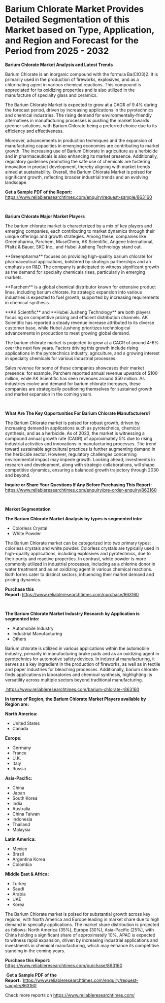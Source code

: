 <p><h1>Barium Chlorate Market Provides Detailed Segmentation of this Market based on Type, Application, and Region and Forecast for the Period from 2025 - 2032</h1></p><p><strong>Barium Chlorate Market Analysis and Latest Trends</strong></p>
<p><p>Barium Chlorate is an inorganic compound with the formula Ba(ClO3)2. It is primarily used in the production of fireworks, explosives, and as a chlorinating agent in various chemical reactions. This compound is appreciated for its oxidizing properties and is also utilized in the manufacture of specialty glass and ceramics.</p><p>The Barium Chlorate Market is expected to grow at a CAGR of 9.4% during the forecast period, driven by increasing applications in the pyrotechnics and chemical industries. The rising demand for environmentally-friendly alternatives in manufacturing processes is pushing the market towards greener solutions, with Barium Chlorate being a preferred choice due to its efficiency and effectiveness. </p><p>Moreover, advancements in production techniques and the expansion of manufacturing capacities in emerging economies are contributing to market growth. The increasing use of Barium Chlorate in agriculture as a herbicide and in pharmaceuticals is also enhancing its market presence. Additionally, regulatory guidelines promoting the safe use of chemicals are fostering innovation in product development, thereby aligning with market trends aimed at sustainability. Overall, the Barium Chlorate Market is poised for significant growth, reflecting broader industrial trends and an evolving landscape.</p></p>
<p><strong>Get a Sample PDF of the Report:&nbsp;</strong> <a href="https://www.reliableresearchtimes.com/enquiry/request-sample/863160?utm_campaign=2937&utm_medium=2&utm_source=Github&utm_content=ia&utm_term=01042025&utm_id=barium-chlorate">https://www.reliableresearchtimes.com/enquiry/request-sample/863160</a></p>
<p>&nbsp;</p>
<p><strong>Barium Chlorate Major Market Players</strong></p>
<p><p>The barium chlorate market is characterized by a mix of key players and emerging companies, each contributing to market dynamics through their unique offerings and growth strategies. Among these, companies like Greenpharma, Parchem, MuseChem, AK Scientific, Angene International, Pfaltz & Bauer, SKC Inc., and Hubei Jusheng Technology stand out.</p><p>**Greenpharma** focuses on providing high-quality barium chlorate for pharmaceutical applications, bolstered by strategic partnerships and an emphasis on R&D. The company is anticipated to witness significant growth as the demand for specialty chemicals rises, particularly in emerging markets.</p><p>**Parchem** is a global chemical distributor known for extensive product lines, including barium chlorate. Its strategic expansion into various industries is expected to fuel growth, supported by increasing requirements in chemical synthesis.</p><p>**AK Scientific** and **Hubei Jusheng Technology** are both players focusing on competitive pricing and efficient distribution channels. AK Scientific has reported a steady revenue increase attributed to its diverse customer base, while Hubei Jusheng prioritizes technological advancements in production to meet growing global demand.</p><p>The barium chlorate market is projected to grow at a CAGR of around 4-6% over the next few years. Factors driving this growth include rising applications in the pyrotechnics industry, agriculture, and a growing interest in specialty chemicals for various industrial processes.</p><p>Sales revenue for some of these companies showcases their market presence: for example, Parchem reported annual revenue upwards of $100 million, while AK Scientific has seen revenues around $50 million. As industries evolve and demand for barium chlorate increases, these companies are strategically positioning themselves for sustained growth and market expansion in the coming years.</p></p>
<p>&nbsp;</p>
<p><strong>What Are The Key Opportunities For Barium Chlorate Manufacturers?</strong></p>
<p><p>The Barium Chlorate market is poised for robust growth, driven by increasing demand in applications such as pyrotechnics, chemical synthesis, and as a herbicide. As of 2023, the market is witnessing a compound annual growth rate (CAGR) of approximately 5% due to rising industrial activities and innovations in manufacturing processes. The trend toward sustainable agricultural practices is further augmenting demand in the herbicide sector. However, regulatory challenges concerning environmental impact may impede growth. Looking ahead, investments in research and development, along with strategic collaborations, will shape competitive dynamics, ensuring a balanced growth trajectory through 2030 and beyond.</p></p>
<p><strong>Inquire or Share Your Questions If Any Before Purchasing This Report:</strong> <a href="https://www.reliableresearchtimes.com/enquiry/pre-order-enquiry/863160?utm_campaign=2937&utm_medium=2&utm_source=Github&utm_content=ia&utm_term=01042025&utm_id=barium-chlorate">https://www.reliableresearchtimes.com/enquiry/pre-order-enquiry/863160</a></p>
<p>&nbsp;</p>
<p><strong>Market Segmentation</strong></p>
<p><strong>The Barium Chlorate Market Analysis by types is segmented into:</strong></p>
<p><ul><li>Colorless Crystal</li><li>White Powder</li></ul></p>
<p><p>The Barium Chlorate market can be categorized into two primary types: colorless crystals and white powder. Colorless crystals are typically used in high-quality applications, including explosives and pyrotechnics, due to their purity and reactive properties. In contrast, white powder is more commonly utilized in industrial processes, including as a chlorine donor in water treatment and as an oxidizing agent in various chemical reactions. Both forms cater to distinct sectors, influencing their market demand and pricing dynamics.</p></p>
<p><strong>Purchase this Report:&nbsp;</strong><a href="https://www.reliableresearchtimes.com/purchase/863160?utm_campaign=2937&utm_medium=2&utm_source=Github&utm_content=ia&utm_term=01042025&utm_id=barium-chlorate">https://www.reliableresearchtimes.com/purchase/863160</a></p>
<p>&nbsp;</p>
<p><strong>The Barium Chlorate Market Industry Research by Application is segmented into:</strong></p>
<p><ul><li>Automobile Industry</li><li>Industrial Manufacturing</li><li>Others</li></ul></p>
<p><p>Barium chlorate is utilized in various applications within the automobile industry, primarily in manufacturing brake pads and as an oxidizing agent in pyrotechnics for automotive safety devices. In industrial manufacturing, it serves as a key ingredient in the production of fireworks, as well as in textile and paper industries for bleaching processes. Additionally, barium chlorate finds applications in laboratories and chemical synthesis, highlighting its versatility across multiple sectors beyond traditional manufacturing.</p></p>
<p><a href="https://www.reliableresearchtimes.com/barium-chlorate-r863160?utm_campaign=2937&utm_medium=2&utm_source=Github&utm_content=ia&utm_term=01042025&utm_id=barium-chlorate">&nbsp;https://www.reliableresearchtimes.com/barium-chlorate-r863160</a></p>
<p><strong>In terms of Region, the Barium Chlorate Market Players available by Region are:</strong></p>
<p>
    <p> <strong> North America: </strong>
        <ul>
            <li>United States</li>
            <li>Canada</li>
        </ul>
        </p> 
    <p> <strong> Europe: </strong>
        <ul>
            <li>Germany</li>
            <li>France</li>
            <li>U.K.</li>
            <li>Italy</li>
            <li>Russia</li>
        </ul>
        </p> 
    <p> <strong> Asia-Pacific: </strong>
        <ul>
            <li>China</li>
            <li>Japan</li>
            <li>South Korea</li>
            <li>India</li>
            <li>Australia</li>
            <li>China Taiwan</li>
            <li>Indonesia</li>
            <li>Thailand</li>
            <li>Malaysia</li>
        </ul>
        </p> 
    <p> <strong> Latin America: </strong>
        <ul>
            <li>Mexico</li>
            <li>Brazil</li>
            <li>Argentina Korea</li>
            <li>Colombia</li>
        </ul>
        </p> 
    <p> <strong> Middle East & Africa: </strong>
        <ul>
            <li>Turkey</li>
            <li>Saudi</li>
            <li>Arabia</li>
            <li>UAE</li>
            <li>Korea</li>
        </ul>
    </p>
    </p>
<p><p>The Barium Chlorate market is poised for substantial growth across key regions, with North America and Europe leading in market share due to high demand in specialty applications. The market share distribution is projected as follows: North America (35%), Europe (30%), Asia-Pacific (25%), with China holding a significant share of approximately 10%. APAC is expected to witness rapid expansion, driven by increasing industrial applications and investments in chemical manufacturing, which may enhance its competitive standing in the coming years.</p></p>
<p><strong>Purchase this Report: </strong><a href="https://www.reliableresearchtimes.com/purchase/863160?utm_campaign=2937&utm_medium=2&utm_source=Github&utm_content=ia&utm_term=01042025&utm_id=barium-chlorate">https://www.reliableresearchtimes.com/purchase/863160</a></p>
<p>&nbsp;<strong>Get a Sample PDF of the Report:&nbsp;&nbsp;</strong><a href="https://www.reliableresearchtimes.com/enquiry/request-sample/863160?utm_campaign=2937&utm_medium=2&utm_source=Github&utm_content=ia&utm_term=01042025&utm_id=barium-chlorate">https://www.reliableresearchtimes.com/enquiry/request-sample/863160</a></p>
<p><strong></strong></p>
<p>Check more reports on <a href="https://www.reliableresearchtimes.com/?utm_campaign=2937&utm_medium=2&utm_source=Github&utm_content=ia&utm_term=01042025&utm_id=barium-chlorate">https://www.reliableresearchtimes.com/</a></p>